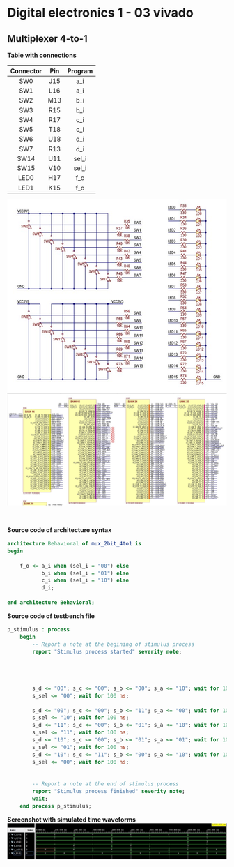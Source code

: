# Digital electronics 1 - 03 vivado

## Multiplexer 4-to-1

**Table with connections**

| **Connector** | **Pin** | **Program** |
| :-: | :-: | :-: |
| SW0 | J15 | a_i |
| SW1 | L16 | a_i |
| SW2 | M13 | b_i |
| SW3 | R15 | b_i |
| SW4 | R17 | c_i |
| SW5 | T18 | c_i |
| SW6 | U18 | d_i |
| SW7 | R13 | d_i |
| SW14 | U11 | sel_i |
| SW15 | V10 | sel_i |
| LED0 | H17 | f_o |
| LED1 | K15 | f_o |

![Rovnica](images/schematic1.jpg)
![Rovnica](images/schematic2.jpg)

<br>

**Source code of architecture syntax**
```vhdl
architecture Behavioral of mux_2bit_4to1 is
begin

    f_o <= a_i when (sel_i = "00") else 
           b_i when (sel_i = "01") else 
           c_i when (sel_i = "10") else 
           d_i;

end architecture Behavioral;
```

**Source code of testbench file**
```vhdl
p_stimulus : process
    begin
        -- Report a note at the begining of stimulus process
        report "Stimulus process started" severity note;


       
       
        s_d <= "00"; s_c <= "00"; s_b <= "00"; s_a <= "10"; wait for 100 ns;
        s_sel <= "00"; wait for 100 ns;
        
        s_d <= "00"; s_c <= "00"; s_b <= "11"; s_a <= "00"; wait for 100 ns;
        s_sel <= "10"; wait for 100 ns;
        s_d <= "11"; s_c <= "00"; s_b <= "01"; s_a <= "10"; wait for 100 ns;
        s_sel <= "11"; wait for 100 ns;
        s_d <= "10"; s_c <= "00"; s_b <= "01"; s_a <= "01"; wait for 100 ns;
        s_sel <= "01"; wait for 100 ns;
        s_d <= "10"; s_c <= "11"; s_b <= "00"; s_a <= "10"; wait for 100 ns;
        s_sel <= "00"; wait for 100 ns;
        

        -- Report a note at the end of stimulus process
        report "Stimulus process finished" severity note;
        wait;
    end process p_stimulus;
```

**Screenshot with simulated time waveforms**
![Rovnica](images/graf_vivado.jpg)

